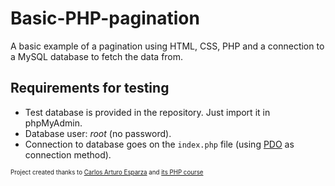 # Basic-PHP-pagination
A basic example of a pagination using HTML, CSS, PHP and a connection to a MySQL database to fetch the data from.

## Requirements for testing
- Test database is provided in the repository. Just import it in phpMyAdmin.
- Database user: *root* (no password).
- Connection to database goes on the `index.php` file (using [PDO](https://www.php.net/manual/en/book.pdo.php) as connection method).

<sub><sup>Project created thanks to [Carlos Arturo
Esparza](https://twitter.com/falconmasters) and [its PHP
course](https://www.udemy.com/course/php-y-mysql/)</sup></sub>
